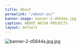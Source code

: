 ```yaml
---
title: About
permalink: "/about-us/"
banner-image: banner-2-d5644a.jpg
caption: ABOUT AKIVA PROJECTS
layout: default
---
```


![banner-2-d5644a.jpg.jpg](/banner-2-d5644a.jpg.jpg)